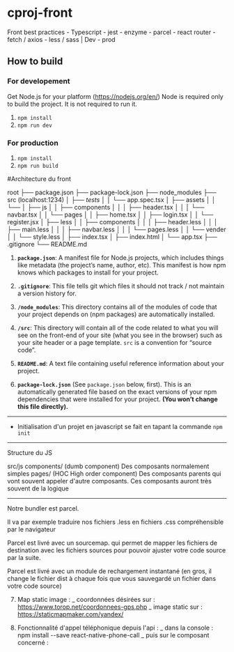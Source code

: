 # cproj-front
Front best practices - Typescript - jest - enzyme - parcel - react router - fetch / axios - less / sass | Dev - prod

## How to build

### For developement

Get Node.js for your platform (https://nodejs.org/en/)
Node is required only to build the project. It is not required to run it.

1. `npm install`
2. `npm run dev`

### For production

1. `npm install`
2. `npm run build`

#Architecture du front

root
      ├── package.json 
      ├── package-lock.json 
      ├── node_modules
      ├── src (localhost:1234)
      │   ├── _tests_
      │   │   └── app.spec.tsx
      │   ├── assets
      │   │   └── 
      │   ├── js
      │   │   ├── components
      │   │   │   ├── header.tsx
      │   │   │   └── navbar.tsx
      │   │   └── pages
      │   │       ├── home.tsx
      │   │       ├── login.tsx
      │   │       └── register.jsx
      │   ├── less
      │   │   ├── components
      │   │   │   ├── header.less
      │   │   │   ├── main.less
      │   │   │   ├── navbar.less
      │   │   │   └── pages.less
      │   │   └── vender
      │   │       └── style.less
      │   ├── index.tsx
      │   ├── index.html
      │   └── app.tsx
      ├── .gitignore
      └── README.md

1. **`package.json`**: A manifest file for Node.js projects, which includes things like metadata (the project’s name, author, etc). This manifest is how npm knows which packages to install for your project.

2.  **`.gitignore`**: This file tells git which files it should not track / not maintain a version history for.

3.  **`/node_modules`**: This directory contains all of the modules of code that your project depends on (npm packages) are automatically installed.

4.  **`/src`**: This directory will contain all of the code related to what you will see on the front-end of your site (what you see in the browser) such as your site header or a page template. `src` is a convention for “source code”.

5. **`README.md`**: A text file containing useful reference information about your project.

6. **`package-lock.json`** (See `package.json` below, first). This is an automatically generated file based on the exact versions of your npm dependencies that were installed for your project. **(You won’t change this file directly).**

-----------------------------------------------------------------------

- Initialisation d'un projet en javascript se fait en tapant la commande `npm init`

-----------------------------------------------------------------------

Structure du JS 

src/js
    components/ (dumb component) Des composants normalement simples
    pages/ (HOC High order component) Des composants parents qui vont souvent appeler d'autre composants. Ces composants auront très souvent de la logique

-----------------------------------------------------------------------

Notre bundler est parcel.

Il va par exemple traduire nos fichiers .less en fichiers .css compréhensible par le navigateur

Parcel est livré avec un sourcemap. qui permet de mapper les fichiers de destination avec les fichiers sources pour pouvoir ajuster votre code source par la suite.

Parcel est livré avec un module de rechargement instantané (en gros, il change le fichier dist à chaque fois que vous sauvegardé un fichier dans votre code source)


7.  Map static image : 
_ coordonnées désirées sur : https://www.torop.net/coordonnees-gps.php
_ image static sur : https://staticmapmaker.com/yandex/

8. Fonctionnalité d'appel téléphonique depuis l'api :
_ dans la console : npm install --save react-native-phone-call
_ puis sur le composant concerné : 

<!-- import call from 'react-native-phone-call'
 
const args = {
  number: '9093900003', // String value with the number to call
  prompt: false // Optional boolean property. Determines if the user should be prompt prior to the call 
}
 
call(args).catch(console.error) -->